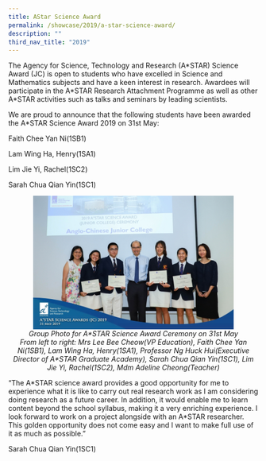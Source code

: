 ```yaml
---
title: AStar Science Award
permalink: /showcase/2019/a-star-science-award/
description: ""
third_nav_title: "2019"
---
```

The Agency for Science, Technology and Research (A\*STAR) Science Award (JC) is open to students who have excelled in Science and Mathematics subjects and have a keen interest in research. Awardees will participate in the A\*STAR Research Attachment Programme as well as other A\*STAR activities such as talks and seminars by leading scientists.

  

We are proud to announce that the following students have been awarded the A\*STAR Science Award 2019 on 31st May:

Faith Chee Yan Ni(1SB1)

Lam Wing Ha, Henry(1SA1)

Lim Jie Yi, Rachel(1SC2)

Sarah Chua Qian Yin(1SC1)


<style>  
img {  
  display: block;  
  margin-left: auto;  
  margin-right: auto;  
}  
</style>  
<img style="width:80%;" src="/images/Astar%20group%20photo.jpeg">  
  
  
<figcaption style="text-align:center;"><em>Group Photo for A*STAR Science Award Ceremony on 31st May<br>From left to right: Mrs Lee Bee Cheow(VP Education), Faith Chee Yan Ni(1SB1), Lam Wing Ha, Henry(1SA1), Professor Ng Huck Hui(Executive Director of A*STAR Graduate Academy), Sarah Chua Qian Yin(1SC1), Lim Jie Yi, Rachel(1SC2), Mdm Adeline Cheong(Teacher)</em></figcaption> 

“The A\*STAR science award provides a good opportunity for me to experience what it is like to carry out real research work as I am considering doing research as a future career. In addition, it would enable me to learn content beyond the school syllabus, making it a very enriching experience. I look forward to work on a project alongside with an A\*STAR researcher. This golden opportunity does not come easy and I want to make full use of it as much as possible.”

Sarah Chua Qian Yin(1SC1)